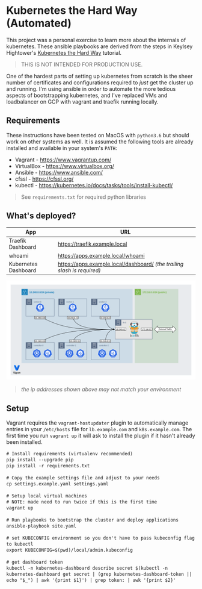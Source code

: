 Kubernetes the Hard Way (Automated)
===

This project was a personal exercise to learn more about the internals of kubernetes. These ansible playbooks are derived from the steps in Keylsey Hightower's [Kubernetes the Hard Way](https://github.com/kelseyhightower/kubernetes-the-hard-way) tutorial.

> THIS IS NOT INTENDED FOR PRODUCTION USE.

One of the hardest parts of setting up kubernetes from scratch is the sheer number of certificates and configurations required to _just_ get the cluster up and running. I'm using ansible in order to automate the more tedious aspects of bootstrapping kubernetes, and I've replaced VMs and loadbalancer on GCP with vagrant and traefik running locally.

Requirements
---

These instructions have been tested on MacOS with `python3.6` but should work on other systems as well. It is assumed the following tools are already installed and available in your system's `PATH`:

* Vagrant - https://www.vagrantup.com/
* VirtualBox - https://www.virtualbox.org/
* Ansible - https://www.ansible.com/
* cfssl - https://cfssl.org/
* kubectl - https://kubernetes.io/docs/tasks/tools/install-kubectl/

> See `requirements.txt` for required python libraries

What's deployed?
---

|App|URL|
|---|---|
|Traefik Dashboard|https://traefik.example.local|
|whoami|https://apps.example.local/whoami|
|Kubernetes Dashboard|https://apps.example.local/dashboard/ _(the trailing slash is required)_|

![Cluster Diagram](img/diagram.png)

> _the ip addresses shown above may not match your environment_

Setup
---

Vagrant requires the `vagrant-hostupdater` plugin to automatically manage entries in your `/etc/hosts` file for `lb.example.com` and `k8s.example.com`. The first time you run `vagrant up` it will ask to install the plugin if it hasn't already been installed.

```shell
# Install requirements (virtualenv recommended)
pip install --upgrade pip
pip install -r requirements.txt

# Copy the example settings file and adjust to your needs
cp settings.example.yaml settings.yaml

# Setup local virtual machines
# NOTE: made need to run twice if this is the first time
vagrant up

# Run playbooks to bootstrap the cluster and deploy applications
ansible-playbook site.yaml

# set KUBECONFIG environment so you don't have to pass kubeconfig flag to kubectl
export KUBECONFIG=$(pwd)/local/admin.kubeconfig

# get dashboard token
kubectl -n kubernetes-dashboard describe secret $(kubectl -n kubernetes-dashboard get secret | (grep kubernetes-dashboard-token || echo "$_") | awk '{print $1}') | grep token: | awk '{print $2}'
```
